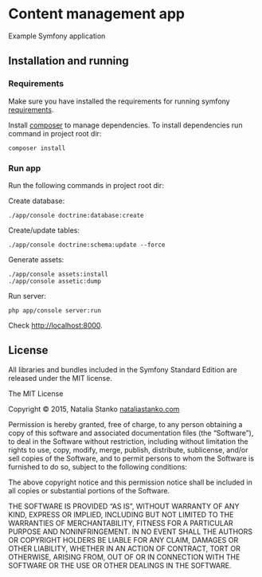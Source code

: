 Content management app
==========

Example Symfony application

Installation and running
----------------------------------

### Requirements

Make sure you have installed the requirements for running symfony [requirements][1].

Install [composer][2] to manage dependencies.
To install dependencies run command in project root dir:

    composer install

### Run app

Run the following commands in project root dir:

Create database:

    ./app/console doctrine:database:create

Create/update tables:

    ./app/console doctrine:schema:update --force

Generate assets:

    ./app/console assets:install
    ./app/console assetic:dump

Run server:

    php app/console server:run

Check [http://localhost:8000][3].

License
---------------

All libraries and bundles included in the Symfony Standard Edition are
released under the MIT license.

The MIT License

Copyright © 2015, Natalia Stanko [nataliastanko.com][5]

Permission is hereby granted, free of charge, to any person obtaining a copy
of this software and associated documentation files (the “Software”), to deal
in the Software without restriction, including without limitation the rights
to use, copy, modify, merge, publish, distribute, sublicense, and/or sell
copies of the Software, and to permit persons to whom the Software is
furnished to do so, subject to the following conditions:

The above copyright notice and this permission notice shall be included in
all copies or substantial portions of the Software.

THE SOFTWARE IS PROVIDED “AS IS”, WITHOUT WARRANTY OF ANY KIND, EXPRESS OR
IMPLIED, INCLUDING BUT NOT LIMITED TO THE WARRANTIES OF MERCHANTABILITY,
FITNESS FOR A PARTICULAR PURPOSE AND NONINFRINGEMENT. IN NO EVENT SHALL THE
AUTHORS OR COPYRIGHT HOLDERS BE LIABLE FOR ANY CLAIM, DAMAGES OR OTHER
LIABILITY, WHETHER IN AN ACTION OF CONTRACT, TORT OR OTHERWISE, ARISING FROM,
OUT OF OR IN CONNECTION WITH THE SOFTWARE OR THE USE OR OTHER DEALINGS IN
THE SOFTWARE.


[1]:  http://symfony.com/doc/current/reference/requirements.html
[2]:  http://getcomposer.org/
[3]:  http://localhost:8000/
[4]:  https://phpunit.de/manual/current/en/installation.html
[5]:  http://nataliastanko.com/
